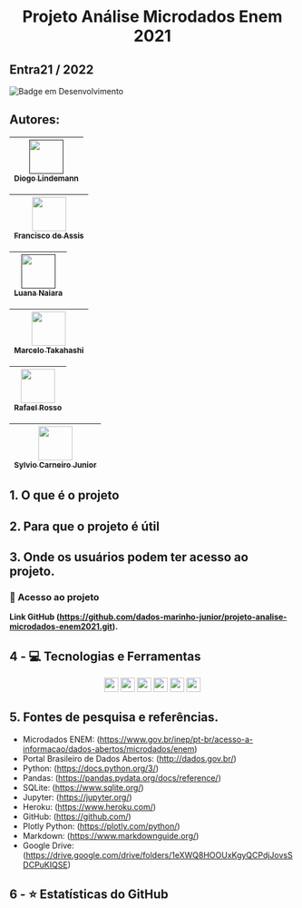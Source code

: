 <h1 align="center">Projeto Análise Microdados Enem 2021</h1>

## Entra21 / 2022

![Badge em Desenvolvimento](http://img.shields.io/static/v1?label=STATUS&message=EM%20DESENVOLVIMENTO&color=GREEN&style=for-the-badge)


## Autores:
| [<img src="" width=60><br><sub>Diogo Lindemann </sub>]()
| :---: |
   
| [<img src="https://avatars.githubusercontent.com/u/104402499?s=400&u=968d41c0f8eac46ed7957638e0b71dc64470d517&v=4" width=60><br><sub>Francisco de Assis</sub>](https://github.com/dados-marinho-junior)
| :---: |

| [<img src="" width=60><br><sub>Luana Naiara</sub>]()
| :---: |

| [<img src="https://avatars.githubusercontent.com/u/104110666?s=400&u=1aad95f708b7ba870b74252457d138e3464cf188&v=4" width=60><br><sub>Marcelo Takahashi</sub>](https://github.com/MYTakahashi)
| :---: |

| [<img src="https://avatars.githubusercontent.com/u/104105033?v=4" width=60><br><sub>Rafael Rosso</sub>](https://github.com/RafaelRosso)
| :---: |

| [<img src="https://avatars.githubusercontent.com/u/96093825?v=4" width=60><br><sub>Sylvio Carneiro Junior</sub>](https://github.com/sylviocjr)
| :---: |




## 1. O que é o projeto

## 2. Para que o projeto é útil

## 3. Onde os usuários podem ter acesso ao projeto.
   ### 📁 Acesso ao projeto
**Link GitHub (https://github.com/dados-marinho-junior/projeto-analise-microdados-enem2021.git).**
<span align="center">

## 4 - 💻 Tecnologias e Ferramentas
<p align="center">
    <img src="https://img.shields.io/badge/python-3670A0?style=for-the-badge&logo=python&logoColor=ffdd54" height="25"/>
    <img src="https://img.shields.io/badge/sqlite-%2307405e.svg?style=for-the-badge&logo=sqlite&logoColor=white" height="25"/>
    <img src="https://img.shields.io/badge/github-%23121011.svg?style=for-the-badge&logo=github&logoColor=white" height="25"/>
    <img src="https://img.shields.io/badge/jupyter-%23FA0F00.svg?style=for-the-badge&logo=jupyter&logoColor=white" height="25"/>
    <img src="https://img.shields.io/badge/Visual%20Studio%20Code-0078d7.svg?style=for-the-badge&logo=visual-studio-code&logoColor=white" height="25"/>
    <img src="https://img.shields.io/badge/heroku-%23430098.svg?style=for-the-badge&logo=heroku&logoColor=white" height="25"/>

## 5. Fontes de pesquisa e referências.
  - Microdados ENEM: (https://www.gov.br/inep/pt-br/acesso-a-informacao/dados-abertos/microdados/enem)
  - Portal Brasileiro de Dados Abertos: (http://dados.gov.br/)
  - Python: (https://docs.python.org/3/)
  - Pandas: (https://pandas.pydata.org/docs/reference/)
  - SQLite: (https://www.sqlite.org/)
  - Jupyter: (https://jupyter.org/)
  - Heroku: (https://www.heroku.com/)
  - GitHub: (https://github.com/)
  - Plotly Python: (https://plotly.com/python/)
  - Markdown: (https://www.markdownguide.org/)
  - Google Drive: (https://drive.google.com/drive/folders/1eXWQ8HOOUxKgyQCPdjJovsSDCPuKIQSE)
  

## 6 - ⭐ Estatísticas do GitHub
<p align = "centro">
  <img src = "">
  <img src = "">
</p>


